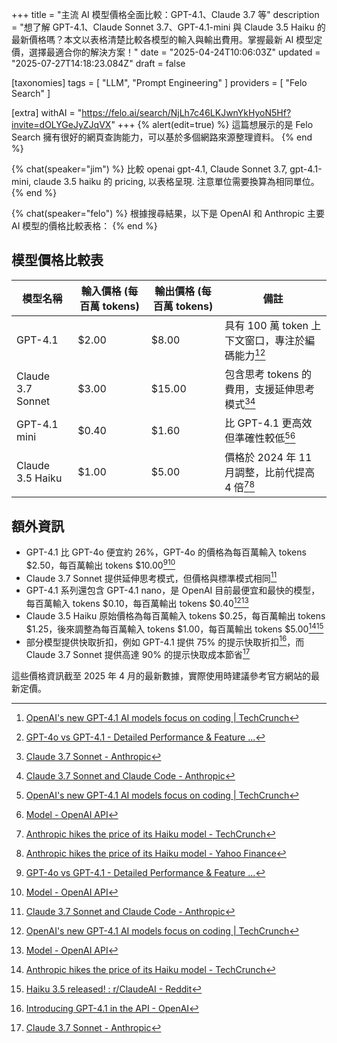 +++
title = "主流 AI 模型價格全面比較：GPT-4.1、Claude 3.7 等"
description = "想了解 GPT-4.1、Claude Sonnet 3.7、GPT-4.1-mini 與 Claude 3.5 Haiku 的最新價格嗎？本文以表格清楚比較各模型的輸入與輸出費用。掌握最新 AI 模型定價，選擇最適合你的解決方案！"
date = "2025-04-24T10:06:03Z"
updated = "2025-07-27T14:18:23.084Z"
draft = false

[taxonomies]
tags = [ "LLM", "Prompt Engineering" ]
providers = [ "Felo Search" ]

[extra]
withAI = "<https://felo.ai/search/NjLh7c46LKJwnYkHyoN5Hf?invite=dOLYGeJyZJqVX>"
+++
{% alert(edit=true) %}
這篇想展示的是 Felo Search 擁有很好的網頁查詢能力，可以基於多個網路來源整理資料。
{% end %}

{% chat(speaker="jim") %}
比較 openai gpt-4.1, Claude Sonnet 3.7, gpt-4.1-mini, claude 3.5 haiku 的 pricing, 以表格呈現. 注意單位需要換算為相同單位。
{% end %}

{% chat(speaker="felo") %}
根據搜尋結果，以下是 OpenAI 和 Anthropic 主要 AI 模型的價格比較表格：
{% end %}

## 模型價格比較表

| 模型名稱 | 輸入價格 (每百萬 tokens) | 輸出價格 (每百萬 tokens) | 備註 |
|---------|----------------------|----------------------|------|
| GPT-4.1 | $2.00 | $8.00 | 具有 100 萬 token 上下文窗口，專注於編碼能力[^1][^7] |
| Claude 3.7 Sonnet | $3.00 | $15.00 | 包含思考 tokens 的費用，支援延伸思考模式[^8][^9] |
| GPT-4.1 mini | $0.40 | $1.60 | 比 GPT-4.1 更高效但準確性較低[^1][^12] |
| Claude 3.5 Haiku | $1.00 | $5.00 | 價格於 2024 年 11 月調整，比前代提高 4 倍[^4][^6] |

## 額外資訊

- GPT-4.1 比 GPT-4o 便宜約 26%，GPT-4o 的價格為每百萬輸入 tokens $2.50，每百萬輸出 tokens $10.00[^7][^34]
- Claude 3.7 Sonnet 提供延伸思考模式，但價格與標準模式相同[^9]
- GPT-4.1 系列還包含 GPT-4.1 nano，是 OpenAI 目前最便宜和最快的模型，每百萬輸入 tokens $0.10，每百萬輸出 tokens $0.40[^1][^12]
- Claude 3.5 Haiku 原始價格為每百萬輸入 tokens $0.25，每百萬輸出 tokens $1.25，後來調整為每百萬輸入 tokens $1.00，每百萬輸出 tokens $5.00[^4][^15]
- 部分模型提供快取折扣，例如 GPT-4.1 提供 75% 的提示快取折扣[^39]，而 Claude 3.7 Sonnet 提供高達 90% 的提示快取成本節省[^8]

這些價格資訊截至 2025 年 4 月的最新數據，實際使用時建議參考官方網站的最新定價。

[^1]: [OpenAI's new GPT-4.1 AI models focus on coding | TechCrunch](https://techcrunch.com/2025/04/14/openais-new-gpt-4-1-models-focus-on-coding/)
[^4]: [Anthropic hikes the price of its Haiku model - TechCrunch](https://techcrunch.com/2024/11/04/anthropic-hikes-the-price-of-its-haiku-model/)
[^6]: [Anthropic hikes the price of its Haiku model - Yahoo Finance](https://ca.finance.yahoo.com/news/anthropic-hikes-price-haiku-model-182408114.html)
[^7]: [GPT-4o vs GPT-4.1 - Detailed Performance & Feature ...](https://docsbot.ai/models/compare/gpt-4o/gpt-4-1)
[^8]: [Claude 3.7 Sonnet - Anthropic](https://www.anthropic.com/claude/sonnet)
[^9]: [Claude 3.7 Sonnet and Claude Code - Anthropic](https://www.anthropic.com/news/claude-3-7-sonnet)
[^12]: [Model - OpenAI API](https://platform.openai.com/docs/models/gpt-4.1-nano)
[^15]: [Haiku 3.5 released! : r/ClaudeAI - Reddit](https://www.reddit.com/r/ClaudeAI/comments/1gjl6yl/haiku_35_released/)
[^34]: [Model - OpenAI API](https://platform.openai.com/docs/models/gpt-4.1)
[^39]: [Introducing GPT-4.1 in the API - OpenAI](https://openai.com/index/gpt-4-1/)
